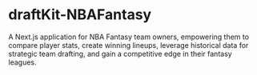 # draftKit-NBAFantasy
A Next.js application for NBA Fantasy team owners, empowering them to compare player stats, create winning lineups, leverage historical data for strategic team drafting, and gain a competitive edge in their fantasy leagues.
